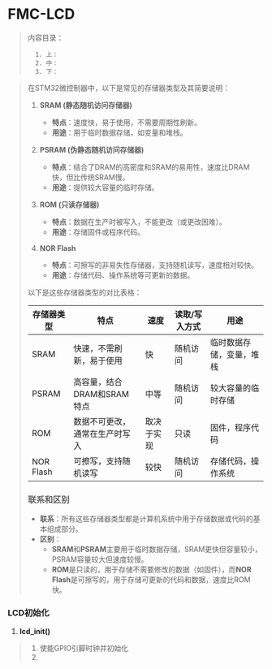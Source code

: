<!--
 * @Date: 2024-06-06
 * @LastEditors: GoKo-Son626
 * @LastEditTime: 2024-07-15
 * @FilePath: \STM32_Study\入门篇\10.FMC\FMC-LCD.md
 * @Description: 该模板为所有笔记模板
-->

# FMC-LCD

> 内容目录：
> 
>       1. 上：
>       2. 中：
>       3. 下：

> 在STM32微控制器中，以下是常见的存储器类型及其简要说明：
> 
> 1. **SRAM (静态随机访问存储器)**
>    - **特点**：速度快，易于使用，不需要周期性刷新。
>    - **用途**：用于临时数据存储，如变量和堆栈。
> 
> 2. **PSRAM (伪静态随机访问存储器)**
>    - **特点**：结合了DRAM的高密度和SRAM的易用性，速度比DRAM快，但比传统SRAM慢。
>    - **用途**：提供较大容量的临时存储。
> 
> 3. **ROM (只读存储器)**
>    - **特点**：数据在生产时被写入，不能更改（或更改困难）。
>    - **用途**：存储固件或程序代码。
> 
> 4. **NOR Flash**
>    - **特点**：可擦写的非易失性存储器，支持随机读写，速度相对较快。
>    - **用途**：存储代码、操作系统等可更新的数据。
> 
> 以下是这些存储器类型的对比表格：
> 
> | 存储器类型 | 特点                             | 速度         | 读取/写入方式   | 用途                     |
> |------------|----------------------------------|--------------|----------------|--------------------------|
> | SRAM       | 快速，不需刷新，易于使用           | 快           | 随机访问       | 临时数据存储，变量，堆栈 |
> | PSRAM      | 高容量，结合DRAM和SRAM特点         | 中等          | 随机访问       | 较大容量的临时存储       |
> | ROM        | 数据不可更改，通常在生产时写入     | 取决于实现   | 只读           | 固件，程序代码           |
> | NOR Flash  | 可擦写，支持随机读写               | 较快          | 随机访问       | 存储代码，操作系统       |
> 
> ### 联系和区别
> - **联系**：所有这些存储器类型都是计算机系统中用于存储数据或代码的基本组成部分。
> - **区别**：
>   - **SRAM**和**PSRAM**主要用于临时数据存储，SRAM更快但容量较小，PSRAM容量较大但速度较慢。
>   - **ROM**是只读的，用于存储不需要修改的数据（如固件），而**NOR Flash**是可擦写的，用于存储可更新的代码和数据，速度比ROM快。


### **LCD初始化**

1. **lcd_init()**
> 1.    使能GPIO引脚时钟并初始化
> 2.    
>       